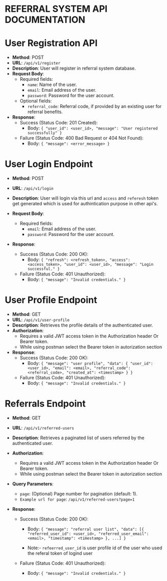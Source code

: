 # REFERRAL SYSTEM API DOCUMENTATION

# User Registration API

- **Method**: POST
- **URL**: `/api/v1/register`
- **Description**: User will register in referral system database.
- **Request Body**:
  - Required fields:
    - `name`: Name of the user.
    - `email`: Email address of the user.
    - `password`: Password for the user account.
  - Optional fields:
    - `referral_code`: Referral code, if provided by an existing user for referral benefits.
- **Response**:
  - Success (Status Code: 201 Created):
    - Body: `{ "user_id": <user_id>, "message": "User registered successfully" }`
  - Failure (Status Code: 400 Bad Request or 404 Not Found):
    - Body: `{ "message": <error_message> }`

# User Login Endpoint

- **Method**: POST
- **URL**: `/api/v1/login`
- **Description**: User will login via this url and `access` and `referesh` token get generated      which is used for authintication purpose in other api's.

- **Request Body**:
  - Required fields:
    - `email`: Email address of the user.
    - `password`: Password for the user account.
- **Response**:
  - Success (Status Code: 200 OK):
    - Body: `{ "refresh": <refresh_token>, "access": <access_token>, "user_id": <user_id>, "message": "Login successful." }`
  - Failure (Status Code: 401 Unauthorized):
    - Body: `{ "message": "Invalid credentials." }`

# User Profile Endpoint

- **Method**: GET
- **URL**: `/api/v1/user-profile`
- **Description**: Retrieves the profile details of the authenticated user.
- **Authorization**: 
    - Requires a valid JWT access token in the Authorization header  Or Bearer token.
    - While using postman select the Bearer token in autorization section
- **Response**:
  - Success (Status Code: 200 OK):
    - Body: `{ "message": "user profile", "data": { "user_id": <user_id>, "email": <email>, "referral_code": <referral_code>, "created_at": <timestamp> } }`
  - Failure (Status Code: 401 Unauthorized):
    - Body: `{ "message": "Invalid credentials." }`

# Referrals Endpoint

- **Method**: GET
- **URL**: `/api/v1/referred-users`
- **Description**: Retrieves a paginated list of users referred by the authenticated user.
- **Authorization**: 
    - Requires a valid JWT access token in the Authorization header  Or Bearer token.
    - While using postman select the Bearer token in autorization section

- **Query Parameters**:
  - `page`: (Optional) Page number for pagination (default: 1).
  - `Example url for page`: `/api/v1/referred-users?page=1`

- **Response**:
  - Success (Status Code: 200 OK):
    - Body: `{ "message": "referral user list", "data": [{ "referred_user_id": <user_id>, "referred_user_email": <email>, "timestamp": <timestamp> }, ...] }`
    
    - Note:- `refeerred_user_id`  is user profile id of the user who used the referal token of logind user 
  
  - Failure (Status Code: 401 Unauthorized):
    - Body: `{ "message": "Invalid credentials." }`
